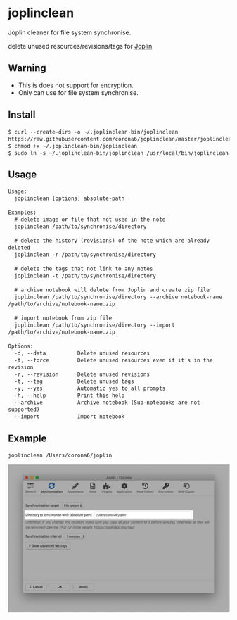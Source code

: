 # joplinclean
Joplin cleaner for file system synchronise.

delete unused resources/revisions/tags for [Joplin](https://joplinapp.org/)

## Warning

- This is does not support for encryption.
- Only can use for file system synchronise.

## Install

```
$ curl --create-dirs -o ~/.joplinclean-bin/joplinclean https://raw.githubusercontent.com/corona6/joplinclean/master/joplinclean
$ chmod +x ~/.joplinclean-bin/joplinclean
$ sudo ln -s ~/.joplinclean-bin/joplinclean /usr/local/bin/joplinclean
```

## Usage

```
Usage:
  joplinclean [options] absolute-path

Examples:
  # delete image or file that not used in the note
  joplinclean /path/to/synchronise/directory

  # delete the history (revisions) of the note which are already deleted
  joplinclean -r /path/to/synchronise/directory

  # delete the tags that not link to any notes
  joplinclean -t /path/to/synchronise/directory

  # archive notebook will delete from Joplin and create zip file
  joplinclean /path/to/synchronise/directory --archive notebook-name /path/to/archive/notebook-name.zip

  # import notebook from zip file
  joplinclean /path/to/synchronise/directory --import /path/to/archive/notebook-name.zip

Options:
  -d, --data          Delete unused resources
  -f, --force         Delete unused resources even if it's in the revision
  -r, --revision      Delete unused revisions
  -t, --tag           Delete unused tags
  -y, --yes           Automatic yes to all prompts
  -h, --help          Print this help
  --archive           Archive notebook (Sub-notebooks are not supported)
  --import            Import notebook
```

## Example

```
joplinclean /Users/corona6/joplin
```

![](joplin_synchronise_directory.png)